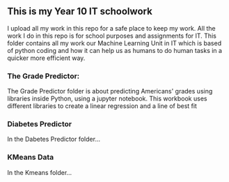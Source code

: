 ## This is my Year 10 IT schoolwork

I upload all my work in this repo for a safe place to keep my work. All the work I do in this repo is for school purposes and assignments for IT. This folder contains all my work our Machine Learning Unit in IT which is based of python coding and how it can help us as humans to do human tasks in a quicker more efficient way. 

### **The Grade Predictor:** 

The Grade Predictor folder is about predicting Americans' grades using libraries inside Python, using a jupyter notebook. This workbook uses different libraries to create a linear regression and a line of best fit 

### **Diabetes Predictor**

In the Dabetes Predictor folder...

### **KMeans Data**

In the Kmeans folder...